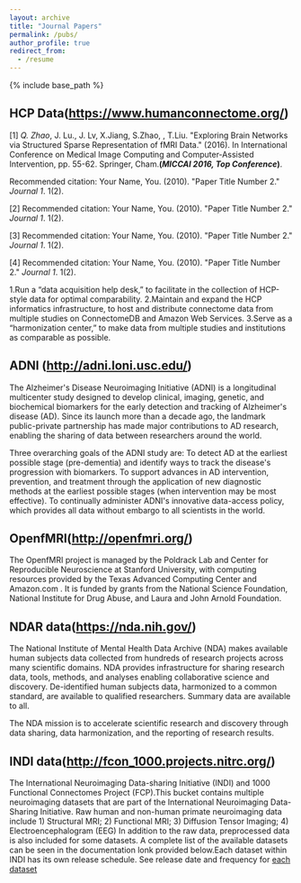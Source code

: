 ```yaml
---
layout: archive
title: "Journal Papers"
permalink: /pubs/
author_profile: true
redirect_from:
  - /resume
---
```


{% include base_path %}

## HCP Data(https://www.humanconnectome.org/)

[1] <i>Q. Zhao</i>, J. Lu., J. Lv, X.Jiang, S.Zhao, , T.Liu. "Exploring Brain Networks via Structured Sparse Representation of fMRI Data." (2016). In International Conference on Medical Image Computing and Computer-Assisted Intervention, pp. 55-62. Springer, Cham.<b>(<i>MICCAI 2016, Top Conference</i>)</b>.

Recommended citation: Your Name, You. (2010). "Paper Title Number 2." <i>Journal 1</i>. 1(2).

[2] Recommended citation: Your Name, You. (2010). "Paper Title Number 2." <i>Journal 1</i>. 1(2).

[3] Recommended citation: Your Name, You. (2010). "Paper Title Number 2." <i>Journal 1</i>. 1(2).

[4] Recommended citation: Your Name, You. (2010). "Paper Title Number 2." <i>Journal 1</i>. 1(2).

1.Run a “data acquisition help desk,” to facilitate in the collection of HCP-style data for optimal comparability.
2.Maintain and expand the HCP informatics infrastructure, to host and distribute connectome data from multiple studies on ConnectomeDB and Amazon Web Services.
3.Serve as a “harmonization center,” to make data from multiple studies and institutions as comparable as possible.

## ADNI (http://adni.loni.usc.edu/)

The Alzheimer's Disease Neuroimaging Initiative (ADNI) is a longitudinal multicenter study designed to develop clinical, imaging, genetic, and biochemical biomarkers for the early detection and tracking of Alzheimer's disease (AD). Since its launch more than a decade ago, the landmark public-private partnership has made major contributions to AD research, enabling the sharing of data between researchers around the world.

Three overarching goals of the ADNI study are:
To detect AD at the earliest possible stage (pre-dementia) and identify ways to track the disease's progression with biomarkers.
To support advances in AD intervention, prevention, and treatment through the application of new diagnostic methods at the earliest possible stages (when intervention may be most effective).
To continually administer ADNI's innovative data-access policy, which provides all data without embargo to all scientists in the world.

## OpenfMRI(http://openfmri.org/)

The OpenfMRI project is managed by the Poldrack Lab and Center for Reproducible Neuroscience at Stanford University, with computing resources provided by the Texas Advanced Computing Center and Amazon.com . It is funded by grants from the National Science Foundation, National Institute for Drug Abuse, and Laura and John Arnold Foundation.

## NDAR data(https://nda.nih.gov/)

The National Institute of Mental Health Data Archive (NDA) makes available human subjects data collected from hundreds of research projects across many scientific domains. NDA provides infrastructure for sharing research data, tools, methods, and analyses enabling collaborative science and discovery. De-identified human subjects data, harmonized to a common standard, are available to qualified researchers.  Summary data are available to all.

The NDA mission is to accelerate scientific research and discovery through data sharing, data harmonization, and the reporting of research results.

## INDI data(http://fcon_1000.projects.nitrc.org/)

The International Neuroimaging Data-sharing Initiative (INDI) and 1000 Functional Connectomes Project (FCP).This bucket contains multiple neuroimaging datasets that are part of the International Neuroimaging Data-Sharing Initiative. Raw human and non-human primate neuroimaging data include 1) Structural MRI; 2) Functional MRI; 3) Diffusion Tensor Imaging; 4) Electroencephalogram (EEG) In addition to the raw data, preprocessed data is also included for some datasets. A complete list of the available datasets can be seen in the documentation lonk provided below.Each dataset within INDI has its own release schedule. See release date and frequency for [each dataset](http://fcon_1000.projects.nitrc.org/indi/IndiPro.html)

